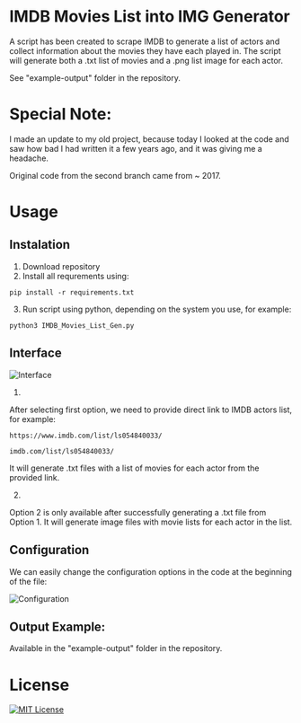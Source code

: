 # IMDB Movies List into IMG Generator

A script has been created to scrape IMDB to generate a list of actors and collect information about the movies they have each played in. The script will generate both a .txt list of movies and a .png list image for each actor.

See "example-output" folder in the repository.

# Special Note:
I made an update to my old project, because today I looked at the code and saw how bad I had written it a few years ago, and it was giving me a headache.

Original code from the second branch came from ~ 2017.

# Usage

## Instalation

1. Download repository
2. Install all requrements using:
```
pip install -r requirements.txt
```
3. Run script using python, depending on the system you use, for example:
```
python3 IMDB_Movies_List_Gen.py
```

## Interface
![Interface](https://i.imgur.com/X5bxSFU.png)

1. 
After selecting first option, we need to provide direct link to IMDB actors list, for example:
```
https://www.imdb.com/list/ls054840033/

imdb.com/list/ls054840033/
```
It will generate .txt files with a list of movies for each actor from the provided link.


2. 
Option 2 is only available after successfully generating a .txt file from Option 1. 
It will generate image files with movie lists for each actor in the list. 

## Configuration

We can easily change the configuration options in the code at the beginning of the file:

![Configuration](https://i.imgur.com/6bk6C8F.png)

## Output Example:

Available in the "example-output" folder in the repository.

# License

[![MIT License](https://img.shields.io/badge/License-MIT-green.svg)](https://choosealicense.com/licenses/mit/)

